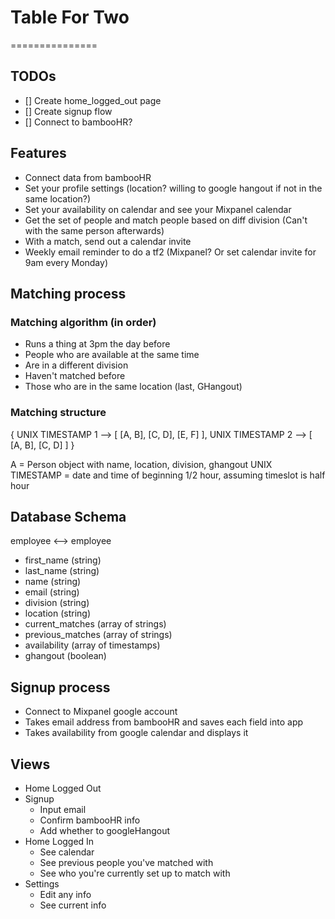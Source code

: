 # Table For Two
===============

## TODOs
- [] Create home_logged_out page
- [] Create signup flow
- [] Connect to bambooHR?


## Features
- Connect data from bambooHR
- Set your profile settings (location? willing to google hangout if not in the same location?)
- Set your availability on calendar and see your Mixpanel calendar
- Get the set of people and match people based on diff division (Can't with the same person afterwards)
- With a match, send out a calendar invite
- Weekly email reminder to do a tf2 (Mixpanel? Or set calendar invite for 9am every Monday)


## Matching process

### Matching algorithm (in order)
- Runs a thing at 3pm the day before
- People who are available at the same time
- Are in a different division
- Haven't matched before
- Those who are in the same location (last, GHangout)

### Matching structure
{
	UNIX TIMESTAMP 1 --> [ [A, B], [C, D], [E, F] ],
	UNIX TIMESTAMP 2 --> [ [A, B], [C, D] ]
}

A = Person object with name, location, division, ghangout
UNIX TIMESTAMP = date and time of beginning 1/2 hour, assuming timeslot is half hour


## Database Schema
employee <--> employee
- first_name (string)
- last_name (string)
- name (string)
- email (string)
- division (string)
- location (string)
- current_matches (array of strings)
- previous_matches (array of strings)
- availability (array of timestamps)
- ghangout (boolean)


## Signup process
- Connect to Mixpanel google account
- Takes email address from bambooHR and saves each field into app
- Takes availability from google calendar and displays it


## Views
- Home Logged Out
- Signup
	- Input email
	- Confirm bambooHR info
	- Add whether to googleHangout
- Home Logged In
	- See calendar
	- See previous people you've matched with
	- See who you're currently set up to match with
- Settings
	- Edit any info
	- See current info

